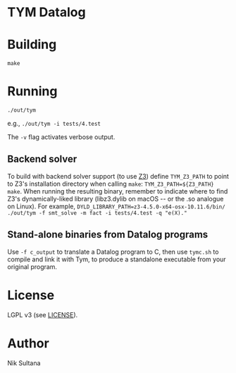 # TYM Datalog

# Building
`make`

# Running
`./out/tym`

e.g., `./out/tym -i tests/4.test`

The `-v` flag activates verbose output.

## Backend solver
To build with backend solver support (to use [Z3](https://github.com/Z3Prover/z3))
define `TYM_Z3_PATH` to point to Z3's installation directory when calling `make`:
`TYM_Z3_PATH=${Z3_PATH} make`.
When running the resulting binary, remember to indicate where to find Z3's dynamically-liked library (libz3.dylib on macOS -- or the .so analogue on Linux).
For example, `DYLD_LIBRARY_PATH=z3-4.5.0-x64-osx-10.11.6/bin/ ./out/tym -f smt_solve -m fact -i tests/4.test -q "e(X)."`

## Stand-alone binaries from Datalog programs
Use `-f c_output` to translate a Datalog program to C, then use `tymc.sh`
to compile and link it with Tym, to produce a standalone executable from your
original program.

# License
LGPL v3 (see [LICENSE](LICENSE)).

# Author
Nik Sultana
